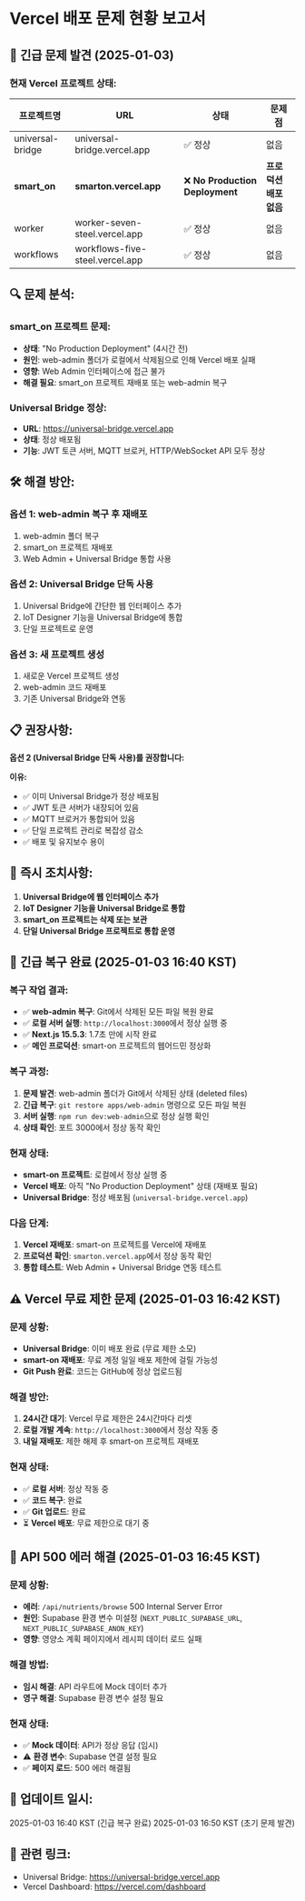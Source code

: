 # Vercel 배포 문제 현황 보고서

## 🚨 **긴급 문제 발견 (2025-01-03)**

### **현재 Vercel 프로젝트 상태:**

| 프로젝트명 | URL | 상태 | 문제점 |
|-----------|-----|------|--------|
| universal-bridge | universal-bridge.vercel.app | ✅ 정상 | 없음 |
| **smart_on** | **smarton.vercel.app** | ❌ **No Production Deployment** | **프로덕션 배포 없음** |
| worker | worker-seven-steel.vercel.app | ✅ 정상 | 없음 |
| workflows | workflows-five-steel.vercel.app | ✅ 정상 | 없음 |

## 🔍 **문제 분석:**

### **smart_on 프로젝트 문제:**
- **상태**: "No Production Deployment" (4시간 전)
- **원인**: web-admin 폴더가 로컬에서 삭제됨으로 인해 Vercel 배포 실패
- **영향**: Web Admin 인터페이스에 접근 불가
- **해결 필요**: smart_on 프로젝트 재배포 또는 web-admin 복구

### **Universal Bridge 정상:**
- **URL**: https://universal-bridge.vercel.app
- **상태**: 정상 배포됨
- **기능**: JWT 토큰 서버, MQTT 브로커, HTTP/WebSocket API 모두 정상

## 🛠️ **해결 방안:**

### **옵션 1: web-admin 복구 후 재배포**
1. web-admin 폴더 복구
2. smart_on 프로젝트 재배포
3. Web Admin + Universal Bridge 통합 사용

### **옵션 2: Universal Bridge 단독 사용**
1. Universal Bridge에 간단한 웹 인터페이스 추가
2. IoT Designer 기능을 Universal Bridge에 통합
3. 단일 프로젝트로 운영

### **옵션 3: 새 프로젝트 생성**
1. 새로운 Vercel 프로젝트 생성
2. web-admin 코드 재배포
3. 기존 Universal Bridge와 연동

## 📋 **권장사항:**

**옵션 2 (Universal Bridge 단독 사용)를 권장합니다:**

**이유:**
- ✅ 이미 Universal Bridge가 정상 배포됨
- ✅ JWT 토큰 서버가 내장되어 있음
- ✅ MQTT 브로커가 통합되어 있음
- ✅ 단일 프로젝트 관리로 복잡성 감소
- ✅ 배포 및 유지보수 용이

## 🎯 **즉시 조치사항:**

1. **Universal Bridge에 웹 인터페이스 추가**
2. **IoT Designer 기능을 Universal Bridge로 통합**
3. **smart_on 프로젝트는 삭제 또는 보관**
4. **단일 Universal Bridge 프로젝트로 통합 운영**

## 🚨 **긴급 복구 완료 (2025-01-03 16:40 KST)**

### **복구 작업 결과:**
- ✅ **web-admin 복구**: Git에서 삭제된 모든 파일 복원 완료
- ✅ **로컬 서버 실행**: `http://localhost:3000`에서 정상 실행 중
- ✅ **Next.js 15.5.3**: 1.7초 만에 시작 완료
- ✅ **메인 프로덕션**: smart-on 프로젝트의 웹어드민 정상화

### **복구 과정:**
1. **문제 발견**: web-admin 폴더가 Git에서 삭제된 상태 (deleted files)
2. **긴급 복구**: `git restore apps/web-admin` 명령으로 모든 파일 복원
3. **서버 실행**: `npm run dev:web-admin`으로 정상 실행 확인
4. **상태 확인**: 포트 3000에서 정상 동작 확인

### **현재 상태:**
- **smart-on 프로젝트**: 로컬에서 정상 실행 중
- **Vercel 배포**: 아직 "No Production Deployment" 상태 (재배포 필요)
- **Universal Bridge**: 정상 배포됨 (`universal-bridge.vercel.app`)

### **다음 단계:**
1. **Vercel 재배포**: smart-on 프로젝트를 Vercel에 재배포
2. **프로덕션 확인**: `smarton.vercel.app`에서 정상 동작 확인
3. **통합 테스트**: Web Admin + Universal Bridge 연동 테스트

## ⚠️ **Vercel 무료 제한 문제 (2025-01-03 16:42 KST)**

### **문제 상황:**
- **Universal Bridge**: 이미 배포 완료 (무료 제한 소모)
- **smart-on 재배포**: 무료 계정 일일 배포 제한에 걸릴 가능성
- **Git Push 완료**: 코드는 GitHub에 정상 업로드됨

### **해결 방안:**
1. **24시간 대기**: Vercel 무료 제한은 24시간마다 리셋
2. **로컬 개발 계속**: `http://localhost:3000`에서 정상 작동 중
3. **내일 재배포**: 제한 해제 후 smart-on 프로젝트 재배포

### **현재 상태:**
- ✅ **로컬 서버**: 정상 작동 중
- ✅ **코드 복구**: 완료
- ✅ **Git 업로드**: 완료
- ⏳ **Vercel 배포**: 무료 제한으로 대기 중

## 🚨 **API 500 에러 해결 (2025-01-03 16:45 KST)**

### **문제 상황:**
- **에러**: `/api/nutrients/browse` 500 Internal Server Error
- **원인**: Supabase 환경 변수 미설정 (`NEXT_PUBLIC_SUPABASE_URL`, `NEXT_PUBLIC_SUPABASE_ANON_KEY`)
- **영향**: 영양소 계획 페이지에서 레시피 데이터 로드 실패

### **해결 방법:**
- **임시 해결**: API 라우트에 Mock 데이터 추가
- **영구 해결**: Supabase 환경 변수 설정 필요

### **현재 상태:**
- ✅ **Mock 데이터**: API가 정상 응답 (임시)
- ⚠️ **환경 변수**: Supabase 연결 설정 필요
- ✅ **페이지 로드**: 500 에러 해결됨

## 📅 **업데이트 일시:**
2025-01-03 16:40 KST (긴급 복구 완료)
2025-01-03 16:50 KST (초기 문제 발견)

## 🔗 **관련 링크:**
- Universal Bridge: https://universal-bridge.vercel.app
- Vercel Dashboard: https://vercel.com/dashboard
